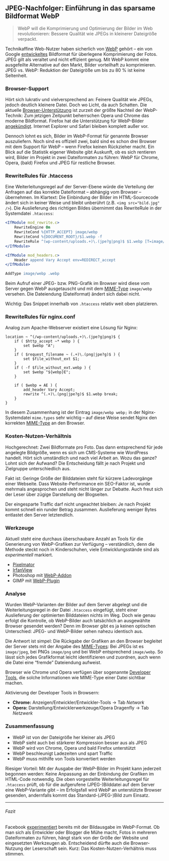 ## JPEG-Nachfolger: Einführung in das sparsame Bildformat WebP

> WebP will die Komprimierung und Optimierung der Bilder im Web revolutionieren: Bessere Qualität wie JPEGs in kleinerer Dateigröße verpackt.

Technikaffine Web-Nutzer haben sicherlich von [WebP](http://de.wikipedia.org/wiki/WebP) gehört – ein von Google [entwickeltes](https://developers.google.com/speed/webp/) Bildformat für überlegene Komprimierung der Fotos. JPEG gilt als veraltet und nicht effizient genug. Mit WebP kommt eine ausgefeilte Alternative auf den Markt, Bilder vorteilhaft zu komprimieren. JPEG vs. WebP: Reduktion der Dateigröße um bis zu 80 % ist keine Seltenheit.


### Browser-Support

Hört sich lukrativ und vielversprechend an: Feinere Qualität wie JPEGs, jedoch deutlich kleinere Datei. Doch wo Licht, da auch Schatten. Die aktuelle [Browser-Unterstützung](http://caniuse.com/#feat=webp) ist zurzeit der größte Nachteil der WebP-Technik: Zum jetzigen Zeitpunkt beherrschen Opera und Chrome das moderne Bildformat. Firefox hat die Unterstützung für WebP-Bilder [angekündigt](http://www.zdnet.de/88150393/mozilla-gibt-googles-bildformat-webp-eine-neue-chance/). Internet Explorer und Safari bleiben komplett außer vor.

Dennoch lohnt es sich, Bilder im WebP-Format für genannte Browser auszuliefern. Noch sind es offiziell zwei, bald sind es schon drei Browser mit dem Support für WebP – wenn Firefox keinen Rückzieher macht. Ein Blick auf die Statistik eigener Website gibt Auskunft, ob es sich rentieren wird, Bilder im Projekt in zwei Dateiformaten zu führen: WebP für Chrome, Opera, (bald) Firefox und JPEG für restliche Browser.


### RewriteRules für .htaccess

Eine Weiterleitungsregel auf der Server-Ebene würde die Verteilung der Anfragen auf das korrekte Dateiformat – abhängig vom Browser – übernehmen. Im Klartext: Die Einbindung der Bilder im HTML-Sourcecode ändert sich in keiner Weise und bleibt unberührt (z.B. `<img src="bild.jpg" />`). Die Auslieferung des richtigen Bildes übernimmt das RewriteRule in der Systemdatei `.htaccess`:

```apache
<IfModule mod_rewrite.c>
    RewriteEngine On
    RewriteCond %{HTTP_ACCEPT} image/webp
    RewriteCond %{DOCUMENT_ROOT}/$1.webp -f
    RewriteRule ^(wp-content/uploads.+)\.(jpe?g|png)$ $1.webp [T=image/webp,E=accept:1]
</IfModule>

<IfModule mod_headers.c>
    Header append Vary Accept env=REDIRECT_accept
</IfModule>

AddType image/webp .webp
```

Beim Aufruf einer JPEG- bzw. PNG-Grafik im Browser wird diese vom Server gegen WebP ausgetauscht und mit dem [MIME-Type](http://de.wikipedia.org/wiki/Internet_Media_Type) `image/webp` versehen. Die Dateiendung (Dateiformat) ändert sich dabei nicht.

Wichtig: Das Snippet innerhalb von `.htaccess` relativ weit oben platzieren.


### RewriteRules für nginx.conf

Analog zum Apache-Webserver existiert eine Lösung für Nginx:

```nginx
location ~ ^(/wp-content/uploads.+)\.(jpe?g|png)$ {
    if ( $http_accept ~* webp ) {
        set $webp "A";
    }
    if ( $request_filename ~ (.+)\.(png|jpe?g)$ ) {
        set $file_without_ext $1;
    }
    if ( -f $file_without_ext.webp ) {
        set $webp "${webp}E";
    }

    if ( $webp = AE ) {
        add_header Vary Accept;
        rewrite ^(.+)\.(png|jpe?g)$ $1.webp break;
    }
}
```

In diesem Zusammenhang ist der Eintrag `image/webp webp;` in der Nginx-Systemdatei `mime.types` sehr wichtig – auf diese Weise sendet Nginx den korrekten [MIME-Type](http://de.wikipedia.org/wiki/Internet_Media_Type) an den Browser.


### Kosten-Nutzen-Verhältnis

Hochgerechnet: Zwei Bildformate pro Foto. Das dann entsprechend für jede angelegte Bildgröße, wenn es sich um CMS-Systeme wie WordPress handelt. Hört sich umständlich und nach viel Arbeit an. Wozu das ganze? Lohnt sich der Aufwand? Die Entscheidung fällt je nach Projekt und Zielgruppe unterschiedlich aus.

Fakt ist: Geringe Größe der Bilddateien steht für kürzere Ladevorgänge einer Webseite. Dass Website-Performance ein SEO-Faktor ist, wurde mehrmals angesprochen und steht nicht länger zur Debatte. Auch freut sich der Leser über zügige Darstellung der Blogseiten.

Der eingesparte Traffic darf nicht ungeachtet bleiben: Je nach Projekt kommt schnell ein runder Betrag zusammen. Auslieferung weniger Bytes entlastet den Server letztendlich.


### Werkzeuge

Aktuell steht eine durchaus überschaubare Anzahl an Tools für die Generierung von WebP-Grafiken zur Verfügung – verständlich, denn die Methode steckt noch in Kinderschuhen, viele Entwicklungsstände sind als _experimentell_ markiert.

* [Pixelmator](http://www.pixelmator.com/)
* [IrfanView](http://www.irfanview.com/)
* Photoshop mit [WebP-Addon](http://blog.kulturbanause.de/2011/05/webp-grafiken-mit-photoshop-plugin-erstellen/)
* GIMP mit [WebP-Plugin](https://groups.google.com/a/webmproject.org/d/msg/webp-discuss/-3E_t2nhFbk/oCrV5ZHv0UEJ)


### Analyse

Wurden WebP-Varianten der Bilder auf dem Server abgelegt und die Weiterleitungsregel in der Datei `.htaccess` eingefügt, steht einer Auslieferung der optimierten Bilddateien nichts im Weg. Doch wie genau erfolgt die Kontrolle, ob WebP-Bilder auch tatsächlich an ausgewählte Browser gesendet werden? Denn im Browser gibt es ja keinen optischen Unterschied: JPEG- und WebP-Bilder sehen nahezu identisch aus.

Die Antwort ist simpel: Die Rückgabe der Grafiken an den Browser begleitet der Server stets mit der Angabe des [MIME-Types](http://de.wikipedia.org/wiki/Internet_Media_Type): Bei JPEGs ist es `image/jpeg`, bei PNGs `image/png` und bei WebP entsprechend `image/webp`. So lässt sich jedes Grafikformat leicht identifizieren und zuordnen, auch wenn die Datei eine “fremde” Dateiendung aufweist.

Browser wie Chrome und Opera verfügen über sogenannte [Developer Tools](https://developers.google.com/chrome-developer-tools/), die solche Informationen wie MIME-Type einer Datei sichtbar machen.

Aktivierung der Developer Tools in Browsern:  
* **Chrome:** Anzeigen/Entwickler/Entwickler-Tools → Tab _Network_  
* **Opera:** Darstellung/Entwicklerwerkzeuge/Opera Dragenfly → Tab _Netzwerk_


### Zusammenfassung

*   WebP ist von der Dateigröße her kleiner als JPEG
*   WebP sieht auch bei stärkerer Kompression besser aus als JPEG
*   WebP wird von Chrome, Opera und bald Firefox unterstützt
*   WebP beschleunigt Ladezeiten und spart Traffic
*   WebP muss mithilfe von Tools konvertiert werden

Riesiger Vorteil: Mit der Ausgabe der WebP-Bilder im Projekt kann jederzeit begonnen werden: Keine Anpassung an der Einbindung der Grafiken im HTML-Code notwendig. Die oben vorgestellte Weiterleitungsregel für `.htaccess` prüft, ob für die aufgerufene (JPEG-)Bilddatei auf dem Server eine WebP-Variante gibt – im Erfolgsfall wird WebP an unterstützte Browser gesenden, andernfalls kommt das Standard-(JPEG-)Bild zum Einsatz.

---

###### Fazit

Facebook [experimentiert](http://www.zdnet.de/88152324/facebook-testet-googles-jpeg-alternative-webp/) bereits mit der Bildausgabe im WebP-Format. Ob man sich als Entwickler oder Blogger die Mühe macht, Fotos in mehreren Dateiformaten zu führen, hängt stark von der Größe der Website und eingesetzten Werkzeugen ab. Entscheidend dürfte auch die Browser-Nutzung der Leserschaft sein. Kurz: Das Kosten-Nutzen-Verhältnis muss stimmen.
